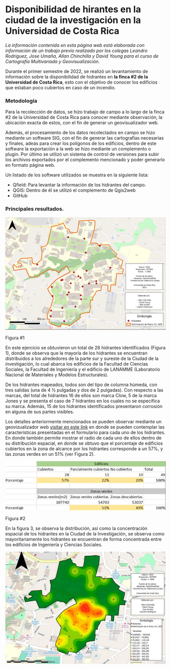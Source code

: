 # Disponibilidad de hirantes en la ciudad de la investigación en la Universidad de Costa Rica

*La información contenida en esta página web está elaborada con información de un trabajo previo realizado por los colegas Leandro Rodriguez, Jose Umaña, Allan Chinchilla y David Young para el curso de Cartografía Multivariada y Geovisualización.*

Durante el primer semestre de 2022, se realizó un levantamiento de información sobre la disponibilidad de hidrantes en **la finca #2 de la Universidad de Costa Rica**, esto con el objetivo de conocer los edificios que estaban poco cubiertos en caso de un incendio.

### Metodología

Para la recolección de datos, se hizo trabajo de campo a lo largo de la finca #2 de la Universidad de Costa Rica para conocer mediante observación, la ubicación exacta de estos, con el fin de generar un geovisualizador web.

Además, el procesamiento de los datos recolectados en campo se hizo mediante un software SIG, con el fin de generar las cartografías necesarias y finales, adeás para crear los polígonos de los edificios, dentro de este software la exportación a la web se hizo mediante un complemento o plugin. Por último se utilizó un sistema de control de versiones para subir los archivos exportados por el complemento mencionado y poder generarlo en formato página web.

Un listado de los software utilizados se muestra en la siguiente lista:

- Qfield: Para levantar la información de los hidrantes del campo.
- QGIS: Dentro de él se utilizó el complemento de Qgis2web
- GitHub


### Principales resultados.

![Figura#1](Captura.PNG)

Figura #1

 En este ejercicio se obtuvieron un total de 28 hidrantes identificados (Figura 1), donde se observa que la mayoría de los hidrantes se encuentran distribuidos a los alrededores de la parte sur y sureste de la Ciudad de la investigación, lo cual abarca los edificios de la Facultad de Ciencias Sociales, la Facultad de Ingeniería y el edificio de LANAMME (Laboratorio Nacional de Materiales y Modelos Estructurales).

De los hidrantes mapeados, todos son del tipo de columna húmeda, con tres salidas (una de 4 ½ pulgadas y dos de 2 pulgadas). Con respecto a las marcas, del total de hidrantes 16 de ellos son marca Clow, 5 de la marca Jones y se presenta el caso de 7 hidrantes en los cuales no se especifica su marca. Además, 15 de los hidrantes identificados presentaron corrosión en alguna de sus partes visibles.
     
Los detalles anteriormente mencionados se pueden observar mediante un geovizualizador web [visitar en este link](https://david-young99.github.io/Hidrantesv2/) en donde se pueden contemplar las características presentadas en el formulario para cada uno de los hidrantes. En donde también permite mostrar el radio de cada uno de ellos dentro de su distribución espacial, en donde se obtuvo que el porcentaje de edificios cubiertos en la zona de alcance por los hidrantes corresponde a un 57%, y las zonas verdes en un 51% (ver Figura 2).

![Figura#2](tabla.jpg)


Figura #2


 En la figura 3, se observa la distribución, así como la concentración espacial de los hidrantes en la Ciudad de la Investigación, se observa como mayoritariamente los hidrantes se encuentran de forma concentrada entre los edificios de Ingeniería y Ciencias Sociales. 
 
 
 ![Figura#3](inter.jpg)

